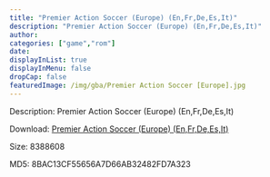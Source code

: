 ```yaml
---
title: "Premier Action Soccer (Europe) (En,Fr,De,Es,It)"
description: "Premier Action Soccer (Europe) (En,Fr,De,Es,It)"
author: 
categories: ["game","rom"]
date: 
displayInList: true
displayInMenu: false
dropCap: false
featuredImage: /img/gba/Premier Action Soccer [Europe].jpg
---
```


Description: Premier Action Soccer (Europe) (En,Fr,De,Es,It)

Download: <a style="text-decoration:underline;" href="https://mega.nz/#!7OJyWSAT!4rUAXwW2x_ef3TMh5Whpk6dglmtJgNHuAbReHfOdNGU" target = "_blank" rel = "nofollow" > Premier Action Soccer (Europe) (En,Fr,De,Es,It)</a>

Size: 8388608

MD5: 8BAC13CF55656A7D66AB32482FD7A323

